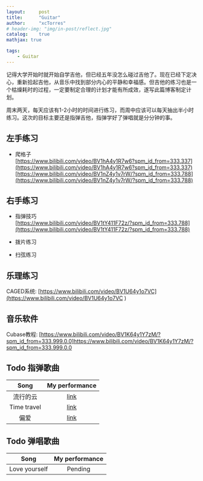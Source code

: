 ```yaml
---
layout:     post
title:      "Guitar"
author:     "xcTorres"
# header-img: "img/in-post/reflect.jpg"
catalog:    true
mathjax: true

tags:
    - Guitar
---  
```


记得大学开始时就开始自学吉他，但已经五年没怎么碰过吉他了。现在已经下定决心，重新拾起吉他，从音乐中找到部分内心的平静和幸福感。但吉他的练习也是一个枯燥耗时的过程，一定要制定合理的计划才能有所成效，遂写此篇博客制定计划。    

周末两天，每天应该有1-2小时的时间进行练习，而周中应该可以每天抽出半小时练习。这次的目标主要还是指弹吉他，指弹学好了弹唱就是分分钟的事。  

## 左手练习
- 爬格子  
[https://www.bilibili.com/video/BV1hA4y1R7w6?spm_id_from=333.337](https://www.bilibili.com/video/BV1hA4y1R7w6?spm_id_from=333.337)  
[https://www.bilibili.com/video/BV1nZ4y1v7rW/?spm_id_from=333.788](https://www.bilibili.com/video/BV1nZ4y1v7rW/?spm_id_from=333.788)


## 右手练习  
- 指弹技巧  
[https://www.bilibili.com/video/BV1tY411F72z/?spm_id_from=333.788](https://www.bilibili.com/video/BV1tY411F72z/?spm_id_from=333.788)

- 拨片练习


- 扫弦练习


## 乐理练习  
CAGED系统: [https://www.bilibili.com/video/BV1U64y1o7VC](https://www.bilibili.com/video/BV1U64y1o7VC )  


## 音乐软件  
Cubase教程: [https://www.bilibili.com/video/BV1K64y1Y7zM/?spm_id_from=333.999.0.0]https://www.bilibili.com/video/BV1K64y1Y7zM/?spm_id_from=333.999.0.0

## Todo 指弹歌曲

|  Song    |  My performance |  
|:--------:|    :------:     |  
| 流行的云  |   [link](https://www.bilibili.com/video/BV1L8411j7zV/?vd_source=885072747156d73817fc60cd40a9d16d) |  
| Time travel  |  [link](https://www.bilibili.com/video/BV1K24y1y7YS/?vd_source=885072747156d73817fc60cd40a9d16d) |    
| 偏爱  |  [link](https://www.bilibili.com/video/BV16g4y1H7Qe/?vd_source=885072747156d73817fc60cd40a9d16d) | 


## Todo 弹唱歌曲

|  Song    |  My performance |  
|:--------:|    :------:     |  
| Love yourself  |   Pending |  








